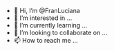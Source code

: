 - 👋 Hi, I’m @FranLuciana
- 👀 I’m interested in ...
- 🌱 I’m currently learning ...
- 💞️ I’m looking to collaborate on ...
- 📫 How to reach me ...

<!---
FranLuciana/FranLuciana is a ✨ special ✨ repository because its `README.md` (this file) appears on your GitHub profile.
You can click the Preview link to take a look at your changes.
--->
